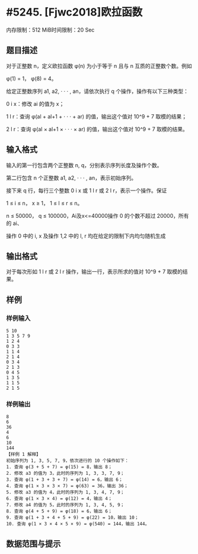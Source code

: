 # #5245. [Fjwc2018]欧拉函数

内存限制：512 MiB时间限制：20 Sec

## 题目描述

对于正整数 n，定义欧拉函数 &phi;(n) 为小于等于 n 且与 n 互质的正整数个数。例如

&phi;(1) = 1， &phi;(8) = 4。

给定正整数序列 a1, a2, &middot; &middot; &middot; , an，请依次执行 q 个操作，操作有以下三种类型：

 0 i x：修改 ai 的值为 x；

 1 l r：查询 &phi;(al + al+1 + &middot; &middot; &middot; + ar) 的值，输出这个值对 10^9 + 7 取模的结果；

 2 l r：查询 &phi;(al &times; al+1 &times; &middot; &middot; &middot; &times; ar) 的值，输出这个值对 10^9 + 7 取模的结果。

## 输入格式

输入的第一行包含两个正整数 n, q，分别表示序列长度及操作个数。

第二行包含 n 个正整数 a1, a2, &middot; &middot; &middot; , an，表示初始序列。

接下来 q 行，每行三个整数 0 i x 或 1 l r 或 2 l r，表示一个操作。保证

1 &le; i &le; n， x &ge; 1， 1 &le; l &le; r &le; n。

n &le; 50000， q &le; 100000，Ai及x<=40000操作 0 的个数不超过 20000，所有的 ai、

操作 0 中的 i, x 及操作 1,2 中的 l, r 均在给定的限制下内均匀随机生成

## 输出格式

对于每次形如 1 l r 或 2 l r 操作，输出一行，表示所求的值对 10^9 + 7 取模的结果。

## 样例

### 样例输入

    
    5 10
    1 3 5 7 9
    1 2 4
    0 3 3
    1 1 4
    2 1 4
    0 3 4
    2 1 3
    0 4 5
    1 3 5
    1 1 5
    2 1 5
    

### 样例输出

    
    8 
    6
    36
    4 
    6
    10
    144
    【样例 1 解释】
    初始序列为 1, 3, 5, 7, 9，依次进行的 10 个操作如下：
    1. 查询 φ(3 + 5 + 7) = φ(15) = 8，输出 8；
    2. 修改 a3 的值为 3，此时的序列为 1, 3, 3, 7, 9；
    3. 查询 φ(1 + 3 + 3 + 7) = φ(14) = 6，输出 6；
    4. 查询 φ(1 × 3 × 3 × 7) = φ(63) = 36，输出 36；
    5. 修改 a3 的值为 4，此时的序列为 1, 3, 4, 7, 9；
    6. 查询 φ(1 × 3 × 4) = φ(12) = 4，输出 4；
    7. 修改 a4 的值为 5，此时的序列为 1, 3, 4, 5, 9；
    8. 查询 φ(4 + 5 + 9) = φ(18) = 6，输出 6；
    9. 查询 φ(1 + 3 + 4 + 5 + 9) = φ(22) = 10，输出 10；
    10. 查询 φ(1 × 3 × 4 × 5 × 9) = φ(540) = 144，输出 144。
    

## 数据范围与提示
